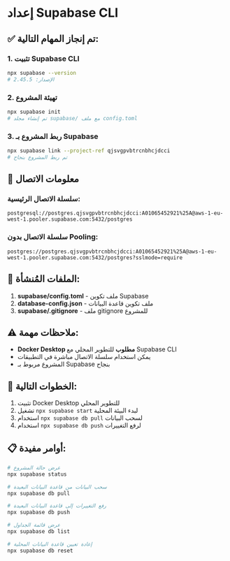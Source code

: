 # إعداد Supabase CLI

## ✅ تم إنجاز المهام التالية:

### 1. تثبيت Supabase CLI
```bash
npx supabase --version
# الإصدار: 2.45.5
```

### 2. تهيئة المشروع
```bash
npx supabase init
# تم إنشاء مجلد supabase/ مع ملف config.toml
```

### 3. ربط المشروع بـ Supabase
```bash
npx supabase link --project-ref qjsvgpvbtrcnbhcjdcci
# تم ربط المشروع بنجاح
```

## 🔗 معلومات الاتصال

### سلسلة الاتصال الرئيسية:
```
postgresql://postgres.qjsvgpvbtrcnbhcjdcci:A01065452921%25A@aws-1-eu-west-1.pooler.supabase.com:5432/postgres
```

### سلسلة الاتصال بدون Pooling:
```
postgres://postgres.qjsvgpvbtrcnbhcjdcci:A01065452921%25A@aws-1-eu-west-1.pooler.supabase.com:5432/postgres?sslmode=require
```

## 📁 الملفات المُنشأة:

1. **supabase/config.toml** - ملف تكوين Supabase
2. **database-config.json** - ملف تكوين قاعدة البيانات
3. **supabase/.gitignore** - ملف gitignore للمشروع

## ⚠️ ملاحظات مهمة:

- **Docker Desktop مطلوب** للتطوير المحلي مع Supabase CLI
- يمكن استخدام سلسلة الاتصال مباشرة في التطبيقات
- المشروع مربوط بـ Supabase بنجاح

## 🚀 الخطوات التالية:

1. تثبيت Docker Desktop للتطوير المحلي
2. تشغيل `npx supabase start` لبدء البيئة المحلية
3. استخدام `npx supabase db pull` لسحب البيانات
4. استخدام `npx supabase db push` لرفع التغييرات

## 📋 أوامر مفيدة:

```bash
# عرض حالة المشروع
npx supabase status

# سحب البيانات من قاعدة البيانات البعيدة
npx supabase db pull

# رفع التغييرات إلى قاعدة البيانات البعيدة
npx supabase db push

# عرض قائمة الجداول
npx supabase db list

# إعادة تعيين قاعدة البيانات المحلية
npx supabase db reset
```
